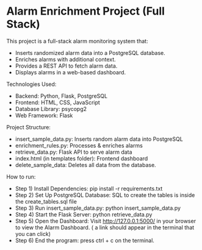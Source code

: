 # Alarm Enrichment Project (Full Stack)
 
This project is a full-stack alarm monitoring system that:
- Inserts randomized alarm data into a PostgreSQL database.
- Enriches alarms with additional context.
- Provides a REST API to fetch alarm data.
- Displays alarms in a web-based dashboard.

Technologies Used:
- Backend: Python, Flask, PostgreSQL
- Frontend: HTML, CSS, JavaScript
- Database Library: psycopg2
- Web Framework: Flask

Project Structure:
- insert_sample_data.py: Inserts random alarm data into PostgreSQL
- enrichment_rules.py: Processes & enriches alarms
- retrieve_data.py: Flask API to serve alarm data
- index.html (in templates folder): Frontend dashboard
- delete_sample_data: Deletes all data from the database.

How to run:
- Step 1) Install Dependencies: pip install -r requirements.txt
- Step 2) Set Up PostgreSQL Database: SQL to create the tables is inside the create_tables.sql file
- Step 3) Run insert_sample_data.py: python insert_sample_data.py
- Step 4) Start the Flask Server: python retrieve_data.py
- Step 5) Open the Dashboard: Visit http://127.0.0.1:5000/ in your browser to view the Alarm Dashboard. ( a link should appear in the terminal that you can click)
- Step 6) End the program: press ctrl + c on the terminal. 
